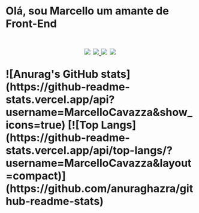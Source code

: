 <h1>Olá, sou Marcello um amante de Front-End<h1>
<p align="center">
<a href="https://instagram.com/cavatsza"><img src="https://img.shields.io/badge/-@cavatsza_-E4405F?style=flat-square&logo=Instagram&logoColor=white"/></a>
<a href="https://dicasparadevs.com.br"><img src="https://img.shields.io/badge/-dicasparadevs.com.br-3423A6?style=flat-square&logo=Google-Chrome&logoColor=white"/>
<a href="https://www.linkedin.com/in/marcello-henrique-cavazza-oliveira-b5a978201/"><img src="https://img.shields.io/badge/-Felipe%20Mota%20Rocha-0077B5?style=flat-square&logo=Linkedin&logoColor=white"/></a>
<a href="mailto:felipemota.rocha@gmail.com"><img src="https://img.shields.io/badge/-felipemota.rocha@gmail.com-D14836?style=flat-square&logo=Gmail&logoColor=white"/></a>

</p>
![Anurag's GitHub stats](https://github-readme-stats.vercel.app/api?username=MarcelloCavazza&show_icons=true)
[![Top Langs](https://github-readme-stats.vercel.app/api/top-langs/?username=MarcelloCavazza&layout=compact)](https://github.com/anuraghazra/github-readme-stats)
